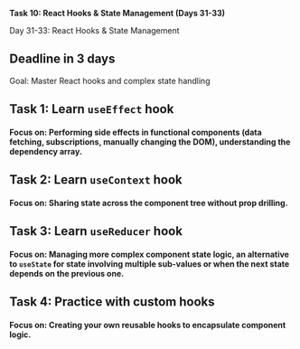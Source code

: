 **Task 10: React Hooks & State Management (Days 31-33)**

Day 31-33: React Hooks & State Management

## Deadline in 3 days

Goal: Master React hooks and complex state handling

## Task 1: Learn `useEffect` hook

#### Focus on: Performing side effects in functional components (data fetching, subscriptions, manually changing the DOM), understanding the dependency array.

## Task 2: Learn `useContext` hook

#### Focus on: Sharing state across the component tree without prop drilling.

## Task 3: Learn `useReducer` hook

#### Focus on: Managing more complex component state logic, an alternative to `useState` for state involving multiple sub-values or when the next state depends on the previous one.

## Task 4: Practice with custom hooks

#### Focus on: Creating your own reusable hooks to encapsulate component logic.
